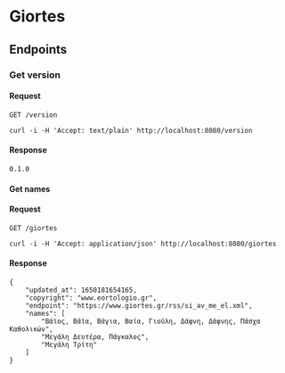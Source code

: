 # Giortes

## Endpoints

### Get version

#### Request

`GET /version`

    curl -i -H 'Accept: text/plain' http://localhost:8080/version

#### Response

    0.1.0

#### Get names

#### Request

`GET /giortes`

    curl -i -H 'Accept: application/json' http://localhost:8080/giortes

#### Response

    {
        "updated_at": 1650181654165,
        "copyright": "www.eortologio.gr",
        "endpoint": "https://www.giortes.gr/rss/si_av_me_el.xml",
        "names": [
            "Βάϊος, Βάϊα, Βάγια, Βαία, Γιούλη, Δάφνη, Δάφνης, Πάσχα Καθολικών",
            "Μεγάλη Δευτέρα, Πάγκαλος",
            "Μεγάλη Τρίτη"
        ]
    }
